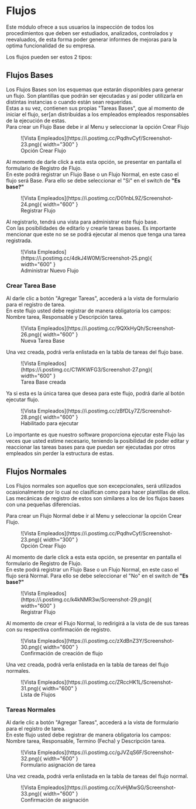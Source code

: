 # Flujos

Este módulo ofrece a sus usuarios la inspección de todos los procedimientos que deben ser estudiados, analizados, controlados 
y reevaluados, de esta forma poder generar informes de mejoras para la optima funcionalidad de su empresa.

Los flujos pueden ser estos 2 tipos:

## Flujos Bases

Los Flujos Bases son los esquemas que estarán disponibles para generar un flujo.
Son plantillas que podrán ser ejecutadas y así poder utilizarla en distintas instancias o cuando están sean requeridas.  
Estas a su vez, contienen sus propias "Tareas Bases", que al momento de iniciar el flujo, ser[an distribuidas a los empleados empleados responsables de la ejecución de estas.  
Para crear un Flujo Base debe ir al Menu y seleccionar la opción Crear Flujo

<figure markdown>
  ![Vista Empleados](https://i.postimg.cc/PqdhvCyf/Screenshot-23.png){ width="300" }
  <figcaption>Opción Crear Flujo</figcaption>
</figure>

Al momento de darle click a esta esta opción, se presentar en pantalla el formulario de Registro de Flujo.  
En este podrá registrar un Flujo Base o un Flujo Normal, en este caso el flujo será Base. Para ello se debe seleccionar el "Si" en el 
switch de **"Es base?"**

<figure markdown>
  ![Vista Empleados](https://i.postimg.cc/D01nbL9Z/Screenshot-24.png){ width="600" }
  <figcaption>Registrar Flujo</figcaption>
</figure>

Al registrarlo, tendrá una vista para administrar este flujo base.  
Con las posibilidades de editarlo y crearle tareas bases. Es importante mencionar que este no se se podrá ejecutar al menos que tenga una tarea registrada.

<figure markdown>
  ![Vista Empleados](https://i.postimg.cc/4dkJ4W0M/Screenshot-25.png){ width="600" }
  <figcaption>Administrar Nuevo Flujo</figcaption>
</figure>

### Crear Tarea Base

Al darle clic a botón "Agregar Tareas", accederá a la vista de formulario para el registro de tarea.  
En este flujo usted debe registrar de manera obligatoria los campos: Nombre tarea, Responsable y Descripción tarea.

<figure markdown>
  ![Vista Empleados](https://i.postimg.cc/9QXkHyQh/Screenshot-26.png){ width="600" }
  <figcaption>Nueva Tarea Base</figcaption>
</figure>

Una vez creada, podrá verla enlistada en la tabla de tareas del flujo base. 

<figure markdown>
  ![Vista Empleados](https://i.postimg.cc/C1WKWFG3/Screenshot-27.png){ width="600" }
  <figcaption>Tarea Base creada</figcaption>
</figure>

Ya si esta es la única tarea que desea para este flujo, podrá darle al botón ejecutar flujo.

<figure markdown>
  ![Vista Empleados](https://i.postimg.cc/zBfDLy7Z/Screenshot-28.png){ width="600" }
  <figcaption>Habilitado para ejecutar</figcaption>
</figure>

Lo importante es que nuestro software proporciona ejecutar este Flujo las veces que usted estime necesario, teniendo la posibilidad de poder editar y reaccionar las tareas bases para que puedan ser ejecutadas por otros empleados sin perder la estructura de estas.  

## Flujos Normales

Los Flujos normales son aquellos que son excepcionales, será utilizados ocasionalmente por lo cual no clasifican como para hacer plantillas de ellos.  
Las mecánicas de registro de estos son similares a los de los flujos bases con una pequeñas diferencias.  

Para crear un Flujo Normal debe ir al Menu y seleccionar la opción Crear Flujo.  

<figure markdown>
  ![Vista Empleados](https://i.postimg.cc/PqdhvCyf/Screenshot-23.png){ width="300" }
  <figcaption>Opción Crear Flujo</figcaption>
</figure>

Al momento de darle click a esta esta opción, se presentar en pantalla el formulario de Registro de Flujo.  
En este podrá registrar un Flujo Base o un Flujo Normal, en este caso el flujo será Normal. Para ello se debe seleccionar el "No" en el 
switch de **"Es base?"**

<figure markdown>
  ![Vista Empleados](https://i.postimg.cc/k4kNMR3w/Screenshot-29.png){ width="600" }
  <figcaption>Registrar Flujo</figcaption>
</figure>

Al momento de crear el Flujo Normal, lo redirigirá a la vista de de sus tareas con su respectiva confirmación de registro.

<figure markdown>
  ![Vista Empleados](https://i.postimg.cc/zXdBnZ3Y/Screenshot-30.png){ width="600" }
  <figcaption>Confirmación de creación de flujo</figcaption>
</figure>

Una vez creada, podrá verla enlistada en la tabla de tareas del flujo normales.

<figure markdown>
  ![Vista Empleados](https://i.postimg.cc/ZRccHK1L/Screenshot-31.png){ width="600" }
  <figcaption>Lista de Flujos</figcaption>
</figure>

### Tareas Normales

Al darle clic a botón "Agregar Tareas", accederá a la vista de formulario para el registro de tarea.  
En este flujo usted debe registrar de manera obligatoria los campos: Nombre tarea, Responsable, Termino (Fecha) y Descripción tarea.


<figure markdown>
  ![Vista Empleados](https://i.postimg.cc/gJVZqS6F/Screenshot-32.png){ width="600" }
  <figcaption>Formulario asignación de tarea</figcaption>
</figure>


Una vez creada, podrá verla enlistada en la tabla de tareas del flujo normal. 

<figure markdown>
  ![Vista Empleados](https://i.postimg.cc/XvHjMwSG/Screenshot-33.png){ width="600" }
  <figcaption>Confirmación de asignación</figcaption>
</figure>

